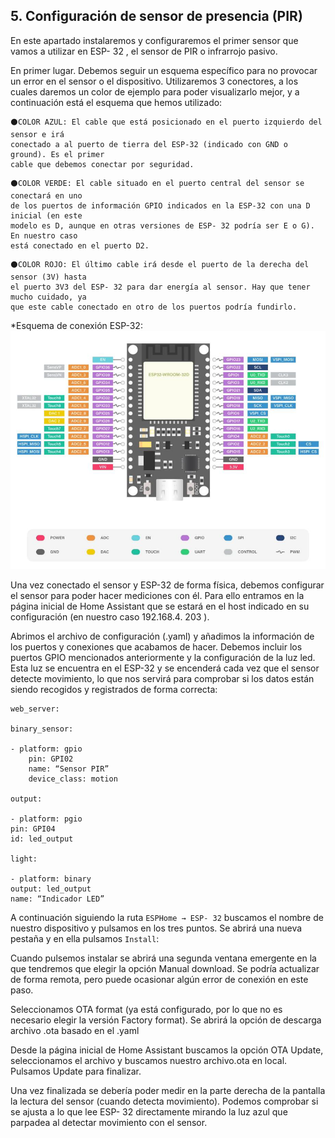 ## 5. Configuración de sensor de presencia (PIR) ## 

En este apartado instalaremos y configuraremos el primer sensor que vamos a utilizar en ESP- 32 , el sensor de PIR o infrarrojo pasivo.

En primer lugar. Debemos seguir un esquema específico para no provocar un error en el sensor o el dispositivo. Utilizaremos 3 conectores, a los cuales daremos un color de ejemplo para poder visualizarlo mejor, y a continuación está el esquema que hemos utilizado:

```
⚫COLOR AZUL: El cable que está posicionado en el puerto izquierdo del sensor e irá
conectado a al puerto de tierra del ESP-32 (indicado con GND o ground). Es el primer
cable que debemos conectar por seguridad.
```
```
⚫COLOR VERDE: El cable situado en el puerto central del sensor se conectará en uno
de los puertos de información GPIO indicados en la ESP-32 con una D inicial (en este
modelo es D, aunque en otras versiones de ESP- 32 podría ser E o G). En nuestro caso
está conectado en el puerto D2.
```
```
⚫COLOR ROJO: El último cable irá desde el puerto de la derecha del sensor (3V) hasta
el puerto 3V3 del ESP- 32 para dar energía al sensor. Hay que tener mucho cuidado, ya
que este cable conectado en otro de los puertos podría fundirlo.
```


*Esquema de conexión ESP-32:
![alt text](image-7.2.png)


Una vez conectado el sensor y ESP-32 de forma física, debemos configurar el sensor para poder hacer mediciones con él. Para ello entramos en la página inicial de Home Assistant que se estará en el host indicado en su configuración (en nuestro caso 192.168.4. 203 ).

Abrimos el archivo de configuración (.yaml) y añadimos la información de los puertos y conexiones que acabamos de hacer. Debemos incluir los puertos GPIO mencionados anteriormente y la configuración de la luz led. Esta luz se encuentra en el ESP-32 y se encenderá cada vez que el sensor detecte movimiento, lo que nos servirá para comprobar si los datos están siendo recogidos y registrados de forma correcta:

```
web_server:

binary_sensor:

- platform: gpio
    pin: GPI02
    name: “Sensor PIR”
    device_class: motion

output:

- platform: pgio
pin: GPI04
id: led_output

light:

- platform: binary
output: led_output
name: “Indicador LED”
```

A continuación siguiendo la ruta `ESPHome → ESP- 32` buscamos el nombre de nuestro dispositivo y pulsamos en los tres puntos. Se abrirá una nueva pestaña y en ella pulsamos `Install`:

Cuando pulsemos instalar se abrirá una segunda ventana emergente en la que tendremos que elegir la opción Manual download. Se podría actualizar de forma remota, pero puede ocasionar algún error de conexión en este paso.


Seleccionamos OTA format (ya está configurado, por lo que no es necesario elegir la versión
Factory format). Se abrirá la opción de descarga archivo .ota basado en el .yaml

Desde la página inicial de Home Assistant buscamos la opción OTA Update, seleccionamos
el archivo y buscamos nuestro archivo.ota en local. Pulsamos Update para finalizar.

Una vez finalizada se debería poder medir en la parte derecha de la pantalla la lectura del
sensor (cuando detecta movimiento). Podemos comprobar si se ajusta a lo que lee ESP- 32
directamente mirando la luz azul que parpadea al detectar movimiento con el sensor.